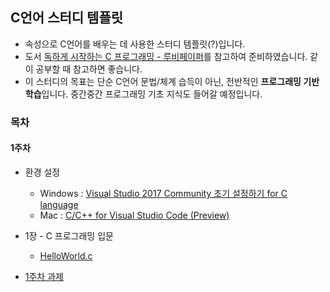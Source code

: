 ## C언어 스터디 템플릿

- 속성으로 C언어를 배우는 데 사용한 스터디 템플릿(?)입니다.
- 도서 [독하게 시작하는 C 프로그래밍 - 루비페이퍼](http://www.yes24.co.kr/24/goods/18732021)를 참고하여 준비하였습니다. 같이 공부할 때 참고하면 좋습니다.
- 이 스터디의 목표는 단순 C언어 문법/체계 습득이 아닌, 전반적인 **프로그래밍 기반 학습**입니다. 중간중간 프로그래밍 기초 지식도 들어갈 예정입니다.

### 목차

#### 1주차
- 환경 설정
    - Windows : [Visual Studio 2017 Community 초기 설정하기 for C language](https://gist.github.com/cos18/557742b944207d1be0cbd1507d58ffe0)
    - Mac : [C/C++ for Visual Studio Code (Preview)](https://code.visualstudio.com/docs/languages/cpp)

- 1장 - C 프로그래밍 입문
    - [HelloWorld.c](/week1/HelloWorld.c)

- [1주차 과제](/week1/hw_week1.md)